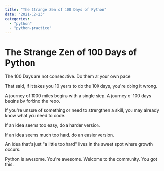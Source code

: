 ```yaml
---
title: "The Strange Zen of 100 Days of Python"
date: "2021-12-23"
categories: 
  - "python"
  - "python-practice"
---
```

# The Strange Zen of 100 Days of Python
The 100 Days are not consecutive. Do them at your own pace.  
  
That said, if it takes you 10 years to do the 100 days, you're doing it wrong.

A journey of 1000 miles begins with a single step. A journey of 100 days begins by [forking the repo](https://github.com/codeSolid/100-days-of-python).

If you're unsure of something or need to strengthen a skill, you may already know what you need to code.

If an idea seems too easy, do a harder version.

If an idea seems much too hard, do an easier version.

An idea that's just "a little too hard" lives in the sweet spot where growth occurs.

Python is awesome. You're awesome. Welcome to the community. You got this.
